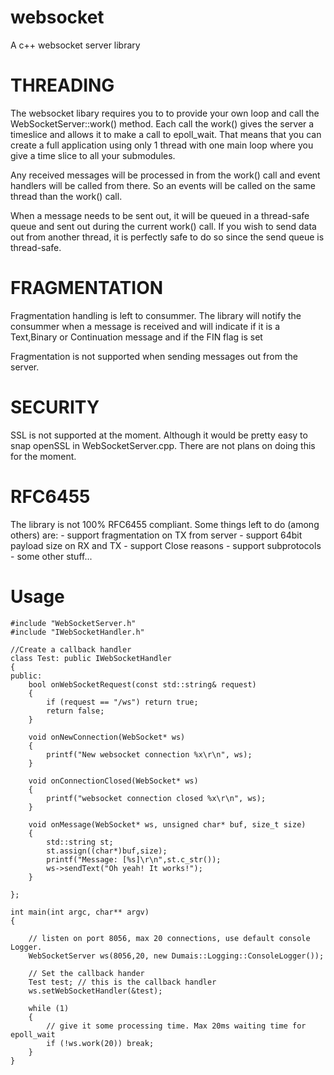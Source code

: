 # websocket
A c++ websocket server library

THREADING
==============
The websocket libary requires you to to provide your own loop and call the WebSocketServer::work() method.
Each call the work() gives the server a timeslice and allows it to make a call to epoll_wait. That means that
you can create a full application using only 1 thread with one main loop where you give a time slice to
all your submodules.

Any received messages will be processed in from the work() call and event handlers will be called from there.
So an events will be called on the same thread than the work() call.

When a message needs to be sent out, it will be queued in a thread-safe queue and sent out during the current
work() call. If you wish to send data out from another thread, it is perfectly safe to do so since the
send queue is thread-safe.

FRAGMENTATION
==============
Fragmentation handling is left to consummer. The library will notify the consummer when a message is received
and will indicate if it is a Text,Binary or Continuation message and if the FIN flag is set

Fragmentation is not supported when sending messages out from the server.

SECURITY
==============
SSL is not supported at the moment. Although it would be pretty easy to snap openSSL in WebSocketServer.cpp.
There are not plans on doing this for the moment.

RFC6455
==============
The library is not 100% RFC6455 compliant. Some things left to do (among others) are:
    - support fragmentation on TX from server
    - support 64bit payload size on RX and TX
    - support Close reasons
    - support subprotocols    
    - some other stuff...

Usage
==============
```
#include "WebSocketServer.h"
#include "IWebSocketHandler.h"

//Create a callback handler
class Test: public IWebSocketHandler
{
public:
    bool onWebSocketRequest(const std::string& request)
    {
        if (request == "/ws") return true;
        return false;
    }

    void onNewConnection(WebSocket* ws)
    {
        printf("New websocket connection %x\r\n", ws);
    }

    void onConnectionClosed(WebSocket* ws)
    {
        printf("websocket connection closed %x\r\n", ws);
    }

    void onMessage(WebSocket* ws, unsigned char* buf, size_t size)
    {
        std::string st;
        st.assign((char*)buf,size);
        printf("Message: [%s]\r\n",st.c_str());
        ws->sendText("Oh yeah! It works!");
    }

};

int main(int argc, char** argv)
{

    // listen on port 8056, max 20 connections, use default console Logger.
    WebSocketServer ws(8056,20, new Dumais::Logging::ConsoleLogger());
    
    // Set the callback hander
    Test test; // this is the callback handler
    ws.setWebSocketHandler(&test);

    while (1)
    {
        // give it some processing time. Max 20ms waiting time for epoll_wait
        if (!ws.work(20)) break;
    }
}
```
